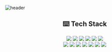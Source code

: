 ![header](https://capsule-render.vercel.app/api?type=waving&color=auto&height=300&section=header&text=Hello👋&fontSize=70&animation=fadeIn&fontAlignY=38&desc=ItsAlanWorld&descAlignY=51&descAlign=62)

<h2 align="center">⌨️ Tech Stack</h2>


<p align="center">
<img src="https://img.shields.io/badge/HTML-E34F26?style=flat-square&logo=HTML5&logoColor=white" /> <img src="https://img.shields.io/badge/CSS-1572B6?style=flat-square&logo=CSS3&logoColor=white" /> <img src="https://img.shields.io/badge/Sass-CC6699?style=flat-square&logo=Sass&logoColor=white" /> <img src="https://img.shields.io/badge/Javascript-FFB13B?style=flat-square&logo=Javascript&logoColor=white" /> <img src="https://img.shields.io/badge/TypeScript-3178C6?style=flat-square&logo=Typescript&logoColor=white" /> <img src="https://img.shields.io/badge/React-61DAFB?style=flat-square&logo=React&logoColor=white" /> <br /> <img src="https://img.shields.io/badge/Node.js-339933?style=flat-square&logo=Node.js&logoColor=white" /> <img src="https://img.shields.io/badge/HyperledgerFabric-2F3134?style=flat-square&logo=Hyperledger&logoColor=white" /> <img src="https://img.shields.io/badge/Go-00ADD8?style=flat-square&logo=Go&logoColor=white" /> <img src="https://img.shields.io/badge/Docker-2496ED?style=flat-square&logo=Docker&logoColor=white" /> <img src="https://img.shields.io/badge/MySQL-4479A1?style=flat-square&logo=MySQL&logoColor=white" /> <img src="https://img.shields.io/badge/aws-232F3E?style=flat-square&logo=Amazon AWS&logoColor=white" /> <img src="https://img.shields.io/badge/Firebase-FFCA28?style=flat-square&logo=Firebase&logoColor=white" />
</p>